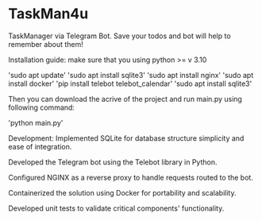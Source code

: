 # TaskMan4u
TaskManager via Telegram Bot. Save your todos and bot will help to remember about them!

Installation guide:
make sure that you using python >= v 3.10

'sudo apt update'
'sudo apt install sqlite3'
'sudo apt install nginx'
'sudo apt install docker'
'pip install telebot telebot_calendar'
'sudo apt install sqlite3'

Then you can download the acrive of the project and run main.py using following command:

'python main.py'


Development:
Implemented SQLite for database structure simplicity and ease of integration.

Developed the Telegram bot using the Telebot library in Python.

Configured NGINX as a reverse proxy to handle requests routed to the bot.

Containerized the solution using Docker for portability and scalability.

Developed unit tests to validate critical components' functionality.
